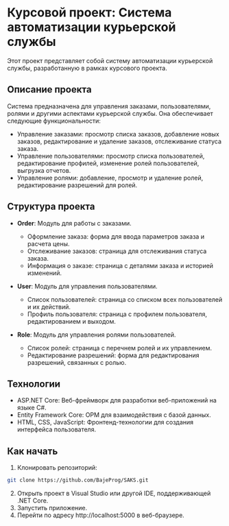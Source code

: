 # Курсовой проект: Система автоматизации курьерской службы

Этот проект представляет собой систему автоматизации курьерской службы, разработанную в рамках курсового проекта.

## Описание проекта

Система предназначена для управления заказами, пользователями, ролями и другими аспектами курьерской службы. Она обеспечивает следующие функциональности:

- Управление заказами: просмотр списка заказов, добавление новых заказов, редактирование и удаление заказов, отслеживание статуса заказа.
- Управление пользователями: просмотр списка пользователей, редактирование профилей, изменение ролей пользователей, выгрузка отчетов.
- Управление ролями: добавление, просмотр и удаление ролей, редактирование разрешений для ролей.

## Структура проекта

- **Order**: Модуль для работы с заказами.
  - Оформление заказа: форма для ввода параметров заказа и расчета цены.
  - Отслеживание заказов: страница для отслеживания статуса заказа.
  - Информация о заказе: страница с деталями заказа и историей изменений.

- **User**: Модуль для управления пользователями.
  - Список пользователей: страница со списком всех пользователей и их действий.
  - Профиль пользователя: страница с профилем пользователя, редактированием и выходом.

- **Role**: Модуль для управления ролями пользователей.
  - Список ролей: страница с перечнем ролей и их управлением.
  - Редактирование разрешений: форма для редактирования разрешений, связанных с ролью.

## Технологии

- ASP.NET Core: Веб-фреймворк для разработки веб-приложений на языке C#.
- Entity Framework Core: ОРМ для взаимодействия с базой данных.
- HTML, CSS, JavaScript: Фронтенд-технологии для создания интерфейса пользователя.

## Как начать

1. Клонировать репозиторий:
```bash
git clone https://github.com/BajeProg/SAKS.git
```
2. Открыть проект в Visual Studio или другой IDE, поддерживающей .NET Core.
3. Запустить приложение.
4. Перейти по адресу http://localhost:5000 в веб-браузере.
